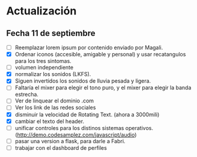 # Actualización

## Fecha 11 de septiembre

- [ ] Reemplazar lorem ipsum por contenido enviado por Magali.
- [X] Ordenar iconos (accesible, amigable y personal) y usar recatangulos para los tres sintomas.
- [ ] volumen independiente
- [X] normalizar los sonidos (LKFS).
- [x] Siguen invertidos los sonidos de lluvia pesada y ligera.
- [ ] Faltaría el mixer para elegir el tono puro, y el mixer para elegir la banda estrecha. 
- [ ] Ver de linquear el dominio .com
- [ ] Ver los link de las redes sociales
- [x] disminuir la velocidad de Rotating Text. (ahora a 3000mili)
- [x] cambiar el texto del header.
- [ ] unificar controles para los distinos sistemas operativos.(http://demo.codesamplez.com/javascript/audio)
- [ ] pasar una version a flask, para darle a Fabri.
- [ ] trabajar con el dashboard de perfiles
